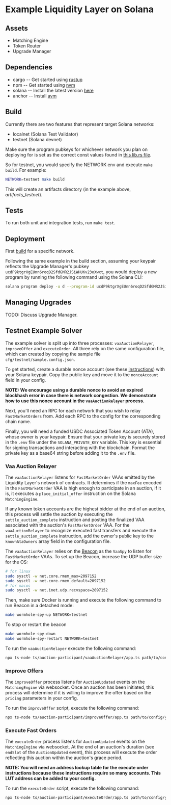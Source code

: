 # Example Liquidity Layer on Solana

## Assets

- Matching Engine
- Token Router
- Upgrade Manager

## Dependencies

- cargo -- Get started using [rustup](https://rustup.rs/)
- npm -- Get started using [nvm](https://github.com/nvm-sh/nvm?tab=readme-ov-file#install--update-script)
- solana -- Install the latest version [here](https://docs.solanalabs.com/cli/install#use-solanas-install-tool)
- anchor -- Install [avm](https://book.anchor-lang.com/getting_started/installation.html#anchor)

## Build

Currently there are two features that represent target Solana
networks:

- localnet (Solana Test Validator)
- testnet (Solana devnet)

Make sure the program pubkeys for whichever network you plan on deploying for is set as the correct
const values found in [this lib.rs file](modules/common/src/lib.rs).

So for testnet, you would specify the NETWORK env and execute `make build`. For example:

```sh
NETWORK=testnet make build
```

This will create an artifacts directory (in the example above, _artifacts_testnet_).

## Tests

To run both unit and integration tests, run `make test`.

## Deployment

First [build](#build) for a specific network.

Following the same example in the build section, assuming your keypair reflects the Upgrade
Manager's pubkey `ucdP9ktgrXgEUnn6roqD2SfdGMR2JSiWHUKv23oXwxt`, you would deploy a new program by
running the following command using the Solana CLI:

```sh
solana program deploy -u d --program-id ucdP9ktgrXgEUnn6roqD2SfdGMR2JSiWHUKv23oXwxt artifacts-testnet/upgrade_manager.so
```

## Managing Upgrades

TODO: Discuss Upgrade Manager.

## Testnet Example Solver

The example solver is split up into three processes: `vaaAuctionRelayer`, `improveOffer` and
`executeOrder`. All three rely on the same configuration file, which can created by copying the
sample file `cfg/testnet/sample.config.json`.

To get started, create a durable nonce account (see these
[instructions](https://solana.com/developers/guides/advanced/introduction-to-durable-nonces)) with
your Solana keypair. Copy the public key and move it to the `nonceAccount` field in your config.

**NOTE: We encourage using a durable nonce to avoid an expired blockhash error in case there is
network congestion. We demonstrate how to use this nonce account in the `vaaAuctionRelayer`
process.**

Next, you'll need an RPC for each network that you wish to relay `FastMarketOrders` from. Add each
RPC to the config for the corresponding chain name.

Finally, you will need a funded USDC Associated Token Account (ATA), whose owner is your keypair.
Ensure that your private key is securely stored in the `.env` file under the `SOLANA_PRIVATE_KEY`
variable. This key is essential for signing transactions and interacting with the blockchain.
Format the private key as a base64 string before adding it to the `.env` file.

### Vaa Auction Relayer

The `vaaAuctionRelayer` listens for `FastMarketOrder` VAAs emitted by the Liquidity Layer's network
of contracts. It determines if the `maxFee` encoded in the `FastMarketOrder` VAA is high enough to
participate in an auction, if it is, it executes a `place_initial_offer` instruction on the Solana
`MatchingEngine`.

If any known token accounts are the highest bidder at the end of an auction, this process will settle
the auction by executing the `settle_auction_complete` instruction and posting the finalized VAA
associated with the auction's `FastMarketOrder` VAA. For the `vaaAuctionRelayer` to recognize executed
fast transfers and execute the `settle_auction_complete` instruction, add the owner's public key to the
`knownAtaOwners` array field in the configuration file.

The `vaaAuctionRelayer` relies on the [Beacon](https://github.com/pyth-network/beacon) as the `VaaSpy` to listen for `FastMarketOrder` VAAs. To set up the
Beacon, increase the UDP buffer size for the OS:

```sh
# for linux
sudo sysctl -w net.core.rmem_max=2097152
sudo sysctl -w net.core.rmem_default=2097152
# for macos
sudo sysctl -w net.inet.udp.recvspace=2097152
```

Then, make sure Docker is running and execute the following command to run Beacon in a detached mode:

```sh
make wormhole-spy-up NETWORK=testnet
```

To stop or restart the beacon

```sh
make wormhole-spy-down
make wormhole-spy-restart NETWORK=testnet
```

To run the `vaaAuctionRelayer` execute the following command:

```sh
npx ts-node ts/auction-participant/vaaAuctionRelayer/app.ts path/to/config/your.config.json
```

### Improve Offers

The `improveOffer` process listens for `AuctionUpdated` events on the `MatchingEngine` via
websocket. Once an auction has been initiated, this process will determine if it is willing to
improve the offer based on the `pricing` parameters in your config.

To run the `improveOffer` script, execute the following command:

```sh
npx ts-node ts/auction-participant/improveOffer/app.ts path/to/config/your.config.json
```

### Execute Fast Orders

The `executeOrder` process listens for `AuctionUpdated` events on the `MatchingEngine` via
websocket. At the end of an auction's duration (see `endSlot` of the `AuctionUpdated` event), this
process will execute the order reflecting this auction within the auction's grace period.

**NOTE: You will need an address lookup table for the execute order instructions because these
instructions require so many accounts. This LUT address can be added to your config.**

To run the `executeOrder` script, execute the following command:

```sh
npx ts-node ts/auction-participant/executeOrder/app.ts path/to/config/your.config.json
```
